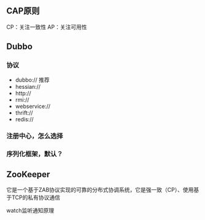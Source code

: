 


## CAP原则

CP：关注一致性
AP：关注可用性


## Dubbo

### 协议

- dubbo:// 推荐
- hessian:// 
- http://
- rmi://
- webservice://
- thrift://
- redis://

### 注册中心，怎么选择

### 序列化框架，默认？

## ZooKeeper

它是一个基于ZAB协议实现的可靠的分布式协调系统，它是强一致（CP）、使用基于TCP的私有协议通信

watch监听通知原理







